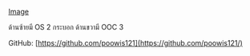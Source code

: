 [Image](22812687_1858261791153237_1457602217_o.jpeg)

ด้านซ้ายมี OS 2 กระบอก ด้านขวามี OOC 3

GitHub: [https://github.com/poowis121](https://github.com/poowis121/)
